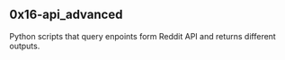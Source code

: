 ## 0x16-api_advanced

Python scripts that query enpoints form Reddit API and returns different outputs.
